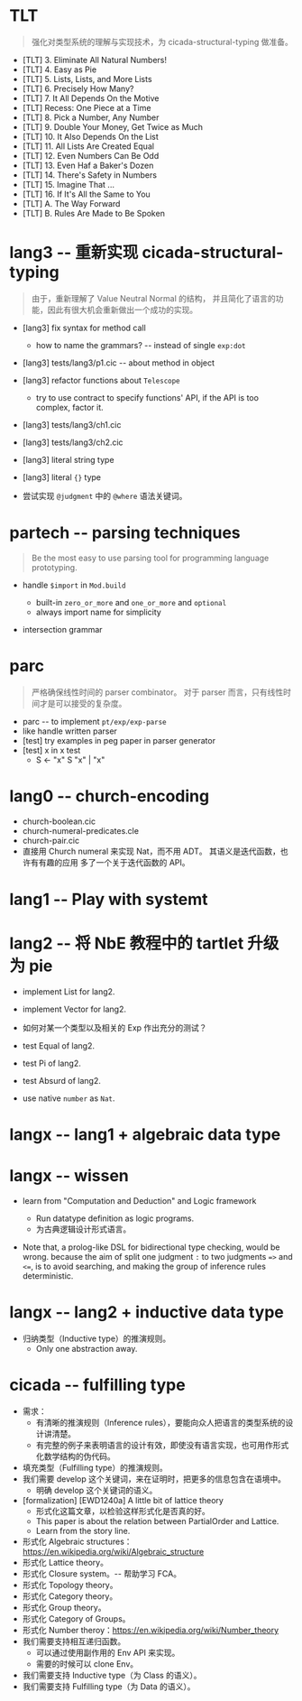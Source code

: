 # TLT

> 强化对类型系统的理解与实现技术，为 cicada-structural-typing 做准备。

- [TLT] 3. Eliminate All Natural Numbers!
- [TLT] 4. Easy as Pie
- [TLT] 5. Lists, Lists, and More Lists
- [TLT] 6. Precisely How Many?
- [TLT] 7. It All Depends On the Motive
- [TLT] Recess: One Piece at a Time
- [TLT] 8. Pick a Number, Any Number
- [TLT] 9. Double Your Money, Get Twice as Much
- [TLT] 10. It Also Depends On the List
- [TLT] 11. All Lists Are Created Equal
- [TLT] 12. Even Numbers Can Be Odd
- [TLT] 13. Even Haf a Baker's Dozen
- [TLT] 14. There's Safety in Numbers
- [TLT] 15. Imagine That ...
- [TLT] 16. If It's All the Same to You
- [TLT] A. The Way Forward
- [TLT] B. Rules Are Made to Be Spoken

# lang3 -- 重新实现 cicada-structural-typing

> 由于，重新理解了 Value Neutral Normal 的结构，
> 并且简化了语言的功能，因此有很大机会重新做出一个成功的实现。

- [lang3] fix syntax for method call

  - how to name the grammars? -- instead of single `exp:dot`

- [lang3] tests/lang3/p1.cic -- about method in object

- [lang3] refactor functions about `Telescope`
  - try to use contract to specify functions' API,
    if the API is too complex, factor it.

- [lang3] tests/lang3/ch1.cic
- [lang3] tests/lang3/ch2.cic

- [lang3] literal string type
- [lang3] literal `{}` type

- 尝试实现 `@judgment` 中的 `@where` 语法关键词。

# partech -- parsing techniques

> Be the most easy to use parsing tool for programming language prototyping.

- handle `$import` in `Mod.build`
  - built-in `zero_or_more` and `one_or_more` and `optional`
  - always import name for simplicity

- intersection grammar

# parc

> 严格确保线性时间的 parser combinator。
> 对于 parser 而言，只有线性时间才是可以接受的复杂度。

- parc -- to implement `pt/exp/exp-parse`
- like handle written parser
- [test] try examples in peg paper in parser generator
- [test] x in x test
  - S <- "x" S "x" | "x"

# lang0 -- church-encoding

- church-boolean.cic
- church-numeral-predicates.cle
- church-pair.cic
- 直接用 Church numeral 来实现 Nat，而不用 ADT。
  其语义是迭代函数，也许有有趣的应用
  多了一个关于迭代函数的 API。

# lang1 -- Play with systemt

# lang2 -- 将 NbE 教程中的 tartlet 升级为 pie

- implement List for lang2.
- implement Vector for lang2.

- 如何对某一个类型以及相关的 Exp 作出充分的测试？

- test Equal of lang2.
- test Pi of lang2.
- test Absurd of lang2.

- use native `number` as `Nat`.


# langx -- lang1 + algebraic data type

# langx -- wissen

- learn from "Computation and Deduction" and Logic framework
  - Run datatype definition as logic programs.
  - 为古典逻辑设计形式语言。

- Note that, a prolog-like DSL for bidirectional type checking, would be wrong.
  because the aim of split one judgment `:` to two judgments `=>` and `<=`,
  is to avoid searching, and making the group of inference rules deterministic.

# langx -- lang2 + inductive data type

- 归纳类型（Inductive type）的推演规则。
  - Only one abstraction away.

# cicada -- fulfilling type

- 需求：
  - 有清晰的推演规则（Inference rules），要能向众人把语言的类型系统的设计讲清楚。
  - 有完整的例子来表明语言的设计有效，即使没有语言实现，也可用作形式化数学结构的伪代码。
- 填充类型（Fulfilling type）的推演规则。
- 我们需要 develop 这个关键词，来在证明时，把更多的信息包含在语境中。
  - 明确 develop 这个关键词的语义。
- [formalization] [EWD1240a] A little bit of lattice theory
  - 形式化这篇文章，以检验这样形式化是否真的好。
  - This paper is about the relation between PartialOrder and Lattice.
  - Learn from the story line.
- 形式化 Algebraic structures：https://en.wikipedia.org/wiki/Algebraic_structure
- 形式化 Lattice theory。
- 形式化 Closure system。-- 帮助学习 FCA。
- 形式化 Topology theory。
- 形式化 Category theory。
- 形式化 Group theory。
- 形式化 Category of Groups。
- 形式化 Number theroy：https://en.wikipedia.org/wiki/Number_theory
- 我们需要支持相互递归函数。
  - 可以通过使用副作用的 Env API 来实现。
  - 需要的时候可以 clone Env。
- 我们需要支持 Inductive type（为 Class 的语义）。
- 我们需要支持 Fulfilling type（为 Data 的语义）。
